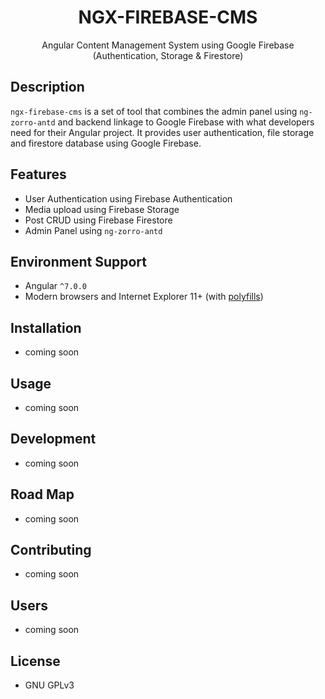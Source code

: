 <h1 align="center">
NGX-FIREBASE-CMS
</h1>

<div align="center">
Angular Content Management System using Google Firebase (Authentication, Storage &amp; Firestore)
</div>

## Description
`ngx-firebase-cms` is a set of tool that combines the admin panel using `ng-zorro-antd` and backend linkage to Google Firebase with what developers need for their Angular project. It provides user authentication, file storage and firestore database using Google Firebase.

## Features
- User Authentication using Firebase Authentication
- Media upload using Firebase Storage
- Post CRUD using Firebase Firestore
- Admin Panel using `ng-zorro-antd`

## Environment Support
- Angular `^7.0.0`
- Modern browsers and Internet Explorer 11+ (with [polyfills](https://angular.io/guide/browser-support))

## Installation
- coming soon

## Usage
- coming soon

## Development
- coming soon

## Road Map
- coming soon

## Contributing
- coming soon

## Users
- coming soon

## License
- GNU GPLv3
